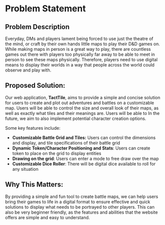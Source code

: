 # Problem Statement

## Problem Description

Everyday, DMs and players lament being forced to use just the theatre of the mind, or craft by their own hands little maps to play their D&D games on. While making maps in person is a great way to play, there are countless games out there with players too physically far away to be able to meet in person to see these maps physically. Therefore, players need to use digital means to display their worlds in a way that people across the world could observe and play with.

## Proposed Solution:

Our web application, **TactTile**, aims to provide a simple and concise solution for users to create and plot out adventures and battles on a customizable map. Users will be able to control the size and overall look of their maps, as well as exactly what tiles and their meanings are. Users will be able to 
In the future, we aim to also implement potential character creation options.

Some key features include:
- **Customizable Battle Grid and Tiles:** Users can control the dimensions and display, and tile specifications of their battle grid 
- **Dynamic Token/Character Positioning and Stats**: Users can create token to place on the grid to display entities
- **Drawing on the grid**: Users can enter a mode to free draw over the map
- **Customizable Dice Roller**: There will be digital dice available to roll for any situation

## Why This Matters: 

By providing a simple and fun tool to create battle maps, we can help users bring their games to life in a digital format to ensure effective and quick solutions to display what needs to be portrayed to other players. This can also be very beginner friendly, as the features and abilities that the website offers are simple and easy to understand. 